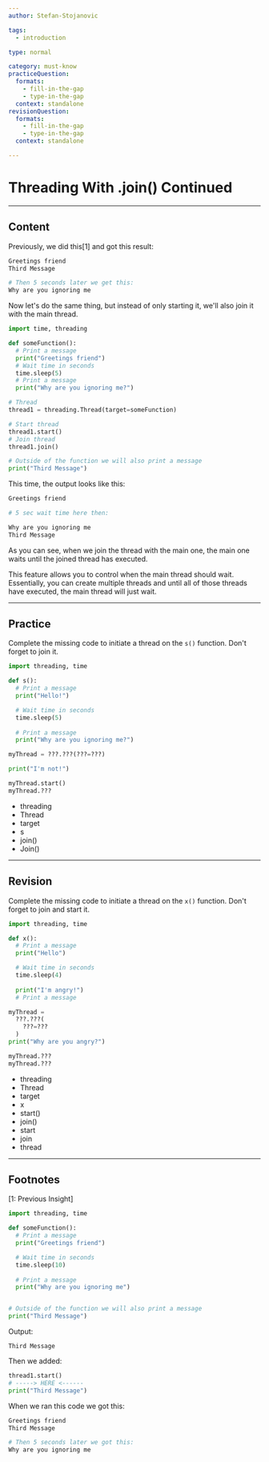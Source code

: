 ```yaml
---
author: Stefan-Stojanovic

tags:
  - introduction

type: normal

category: must-know
practiceQuestion:
  formats:
    - fill-in-the-gap
    - type-in-the-gap
  context: standalone
revisionQuestion:
  formats:
    - fill-in-the-gap
    - type-in-the-gap
  context: standalone

---
```


# Threading With .join() Continued

---

## Content

Previously, we did this[1] and got this result:

```python
Greetings friend
Third Message

# Then 5 seconds later we get this:
Why are you ignoring me
```

Now let's do the same thing, but instead of only starting it, we'll also join it with the main thread.

```python
import time, threading

def someFunction():
  # Print a message
  print("Greetings friend")
  # Wait time in seconds
  time.sleep(5)
  # Print a message
  print("Why are you ignoring me?")

# Thread
thread1 = threading.Thread(target=someFunction)

# Start thread
thread1.start()
# Join thread
thread1.join()

# Outside of the function we will also print a message
print("Third Message")
```

This time, the output looks like this:
```python
Greetings friend

# 5 sec wait time here then:

Why are you ignoring me
Third Message
```

As you can see, when we join the thread with the main one, the main one waits until the joined thread has executed.

This feature allows you to control when the main thread should wait. Essentially, you can create multiple threads and until all of those threads have executed, the main thread will just wait.

---

## Practice

Complete the missing code to initiate a thread on the `s()` function. Don't forget to join it.

```python
import threading, time

def s():
  # Print a message
  print("Hello!")

  # Wait time in seconds
  time.sleep(5)
  
  # Print a message
  print("Why are you ignoring me?")

myThread = ???.???(???=???)

print("I'm not!")

myThread.start()
myThread.???
```

- threading
- Thread
- target
- s
- join()
- Join()

---

## Revision

Complete the missing code to initiate a thread on the `x()` function. Don't forget to join and start it.

```python
import threading, time

def x():
  # Print a message
  print("Hello")

  # Wait time in seconds
  time.sleep(4)
    
  print("I'm angry!")
  # Print a message

myThread = 
  ???.???(
    ???=???
  )
print("Why are you angry?")

myThread.???
myThread.???
```

- threading
- Thread
- target
- x
- start()
- join()
- start
- join
- thread
---

## Footnotes

[1: Previous Insight]

```python
import threading, time

def someFunction():
  # Print a message
  print("Greetings friend")

  # Wait time in seconds
  time.sleep(10)
  
  # Print a message
  print("Why are you ignoring me")


# Outside of the function we will also print a message
print("Third Message")
```

Output:
```plain-text
Third Message
```

Then we added:
```python
thread1.start()
# -----> HERE <------
print("Third Message")
```

When we ran this code we got this:
```python
Greetings friend
Third Message

# Then 5 seconds later we got this:
Why are you ignoring me
```
